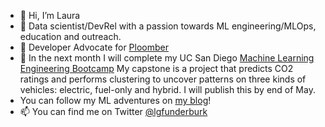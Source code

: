- 👋 Hi, I’m Laura
- 👀 Data scientist/DevRel with a passion towards ML engineering/MLOps, education and outreach. 
- 🤗 Developer Advocate for [Ploomber](https://ploomber.io/) 
- 🌱 In the next month I will complete my UC San Diego [Machine Learning Engineering Bootcamp](https://career-bootcamp.extension.ucsd.edu/programs/machine-learning-engineering/)  My capstone is a project that predicts CO2 ratings and performs clustering to uncover patterns on three kinds of vehicles: electric, fuel-only and hybrid. I will publish this by end of May. 
 - You can follow my ML adventures on [my blog](https://lfunderburk.github.io/)!
- 📫 You can find me on Twitter [@lgfunderburk](https://twitter.com/LGFunderburk)

